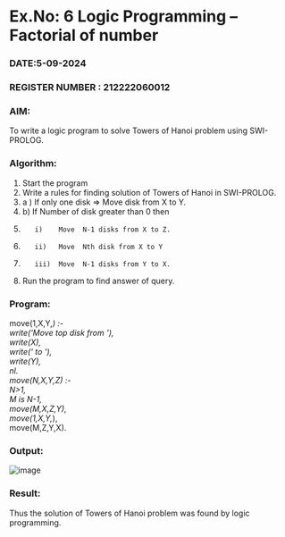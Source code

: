 # Ex.No: 6   Logic Programming – Factorial of number   
### DATE:5-09-2024                                                                            
### REGISTER NUMBER : 212222060012
### AIM: 
To  write  a logic program  to solve Towers of Hanoi problem  using SWI-PROLOG. 
### Algorithm:
1. Start the program
2.  Write a rules for finding solution of Towers of Hanoi in SWI-PROLOG.
3.  a )	If only one disk  => Move disk from X to Y.
4.  b)	If Number of disk greater than 0 then
5.        i)	Move  N-1 disks from X to Z.
6.        ii)	Move  Nth disk from X to Y
7.        iii)	Move  N-1 disks from Y to X.
8. Run the program  to find answer of  query.

### Program:

move(1,X,Y,_) :-  <br>
    write('Move top disk from '), <br>
    write(X), <br>
    write(' to '), <br>
    write(Y), <br>
    nl. <br>
move(N,X,Y,Z) :- <br>
    N>1, <br>
    M is N-1, <br>
    move(M,X,Z,Y), <br>
    move(1,X,Y,_), <br>
    move(M,Z,Y,X).<br>


### Output:
![image](https://github.com/user-attachments/assets/07266686-b27f-464e-bc7c-ac333ed4dc73)


### Result:
Thus the solution of Towers of Hanoi problem was found by logic programming.
